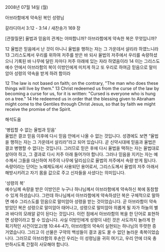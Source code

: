 2008년 07월 14일 (월)

아브라함에게 약속된 복인 성령님



갈라디아서 3:12 - 3:14 / 새찬송가 169 장


[관찰질문]
율법과 믿음의 관계는 어떠합니까? 
아브라함에게 약속한 복은 무엇입니까? 

12 율법은 믿음에서 난 것이 아니니 율법을 행하는 자는 그 가운데서 살리라 하였느니라 
13 그리스도께서 우리를 위하여 저주를 받은 바 되사 율법의 저주에서 우리를 속량하셨으니 기록된 바 나무에 달린 자마다 저주 아래에 있는 자라 하였음이라 
14 이는 그리스도 예수 안에서 아브라함의 복이 이방인에게 미치게 하고 또 우리로 하여금 믿음으로 말미암아 성령의 약속을 받게 하려 함이라

12 The law is not based on faith; on the contrary, "The man who does these things will live by them." 
13 Christ redeemed us from the curse of the law by becoming a curse for us, for it is written: "Cursed is everyone who is hung on a tree." 
14 He redeemed us in order that the blessing given to Abraham might come to the Gentiles through Christ Jesus, so that by faith we might receive the promise of the Spirit.

해석도움





'병립할 수 없는 율법과 믿음'  
율법은 결코 믿음 이후에 다시 믿음 안에서 나올 수 없는 것입니다. 성경에도 보면 “율법을 행하는 자는 그 가운데서 살리라”라고 되어 있습니다. 곧 신약시대에 믿음과 율법은 결코 병행할 수 없다는 것입니다. 그러므로 믿은 후에 다시 율법을 택하는 자는 율법대로 살아야 하고, 그 결과로 다시 저주 아래 들어가야 합니다. 그러나 믿음을 지키는 자는 예수께서 그들을 대신하여 저주의 나무에 달리심으로 율법의 저주에서 속량 받게 됩니다. 속량이라는 단어는 노예제도에서 사용되던 용어로서, 그리스도께서 율법의 저주 아래서 해방시키려고 자기 몸을 값으로 주고 신자들을 사셨다는 의미입니다.     

'성령의 복'  
예수님께 속량을 받은 이방인은 누구나 하나님께서 아브라함에게 약속하신 복에 동참할 수 있게 하셨습니다. 그런데 하나님께서 아브라함에게 약속하셨던 복은 구체적으로 말하면 예수 그리스도를 믿음으로 말미암아 성령을 받는 것이었습니다. 곧 아브라함이 약속받았던 복은 성령으로 말미암아 태어나고, 성령으로 말미암아 의롭게 될 자가 하늘의 별과 바다의 모래알 같이 된다는 것입니다. 이런 점에서 아브라함의 복을 한 단어로 표현하면 성령이라고 할 수 있습니다. 사실 이방인에게 성령이 내린 것은 사도까지 놀라게 한 획기적인 사건이었고(행 10:44-47), 아브라함의 약속이 실현되는 하나님의 뚜렷한 증거였습니다. 그리고 이 선물은 구약의 백성들이 결코 꿈도 꿀 수 없던 놀라운 축복이었습니다. 그러므로 아브라함의 후손인 우리는 이 성령님을 귀히 여기고, 우리 안에 더욱 충만하시도록 간절히 사모해야 합니다.